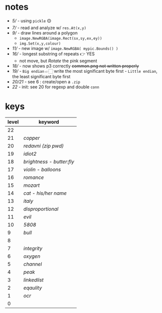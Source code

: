 # notes

- _5/ -_ using `pickle` 🟡
- _7/ -_ read and analyze w/ `res.At(x,y)`
- _9/ -_ draw lines around a polygon
    - `image.NewRGBA(image.Rect(sx,sy,ex,ey))`
    - `img.Set(x,y,colour)`
- _11/ -_ new image w/ `image.NewRGBA( mypic.Bounds() )`
- _16/ -_ longest substring of repeats 👉 YES
    - not move, but _Rotate_ the pink segment
- _18/ -_ now shows p3 correctly ~~common.png not written properly~~
- _19/ -_ `Big endian` 👉🏻 write the most significant byte first - `Little endian`, the least significant byte first
- _20/21 -_ see 6 : create/open a `.zip`
- _22 -_ init: see 20 for regexp and double `conn`

# keys

level | keyword
----- | -----------
22| 
21| _copper_
20| _redavni (zip pwd)_
19| _idiot2_
18| _brightness - butter:fly_
17| _violin - balloons_
16| _romance_
15| _mozart_
14| _cat - his/her name_
13| _italy_
12| _disproportional_
11| _evil_
10| _5808_
9 | _bull_
8 | ` `
7 | _integrity_
6 | _oxygen_
5 | _channel_
4 | _peak_
3 | _linkedlist_
2 | _eqaulity_
1 | _ocr_
0 | ` `
